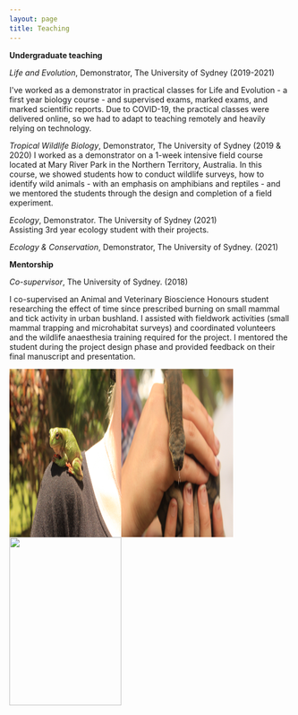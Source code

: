 ```yaml
---
layout: page
title: Teaching
---
```


**Undergraduate teaching**

_Life and Evolution_, Demonstrator, The University of Sydney (2019-2021)

I've worked as a demonstrator in practical classes for Life and Evolution - a first year biology course - and supervised exams, marked exams, and marked scientific reports. Due to COVID-19, the practical classes were delivered online, so we had to adapt to teaching remotely and heavily relying on technology. 

_Tropical Wildlife Biology_, Demonstrator, The University of Sydney (2019 & 2020)
I worked as a demonstrator on a 1-week intensive field course located at Mary River Park in the Northern Territory, Australia. In this course, we showed students how to conduct wildlife surveys, how to identify wild animals - with an emphasis on amphibians and reptiles - and we mentored the students through the design and completion of a field experiment.

_Ecology_, Demonstrator. The University of Sydney (2021)   
Assisting 3rd year ecology student with their projects.

_Ecology & Conservation_, Demonstrator, The University of Sydney. (2021)                                                

**Mentorship**

_Co-supervisor_, The University of Sydney. (2018)

I co-supervised an Animal and Veterinary Bioscience Honours student researching the effect of time since prescribed burning on small mammal and tick activity in urban bushland. I assisted with fieldwork activities (small mammal trapping and microhabitat surveys) and coordinated volunteers and the wildlife anaesthesia training required for the project. I mentored the student during the project design phase and provided feedback on their final manuscript and presentation.

<img src="/images/Green_tree frog_shoulder.JPG" width="200" height="300" align="center"><img src="/images/Filesnake_tropbio.JPG" width="200" height="300" align="center"><img src="/images/CT_termite mound_trop BIO.JPG" width="200" height="300" align="center">


